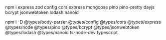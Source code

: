 npm i express zod config cors express mongoose pino pino-pretty dayjs bcrypt jsonwebtoken lodash nanoid

npm i -D @types/body-parser @types/config @types/cors @types/express @types/node @types/pino @types/bcrypt @types/jsonwebtoken @types/lodash @types/nanoid ts-node-dev typescript
